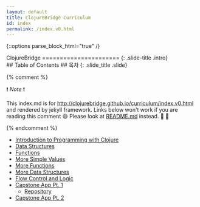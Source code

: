```yaml
---
layout: default
title: ClojureBridge Curriculum
id: index
permalink: /index.v0.html
---
```


{::options parse_block_html="true" /}

<section>
ClojureBridge
======================
{: .slide-title .intro}
</section>

 <section>
## Table of Contents
## 목차
{: .slide_title .slide}

{% comment %}

:exclamation: _Note_ :exclamation:

This index.md is for http://clojurebridge.github.io/curriculum/index.v0.html
and rendered by jekyll framework.
Links below won't work if you are reading this comment :smile:
Please look at [README.md](README.md) instead. :green_heart: :blue_heart:

{% endcomment %}

* [Introduction to Programming with Clojure](outline.v0/intro.html)
* [Data Structures](outline.v0/data_structures.html)
* [Functions](outline.v0/functions.html)
* [More Simple Values](outline.v0/simple_values2.html)
* [More Functions](outline.v0/functions2.html)
* [More Data Structures](outline.v0/data_structures2.html)
* [Flow Control and Logic](outline.v0/flow_control.html)
* [Capstone App Pt. 1](https://github.com/ClojureBridge/drawing/blob/master/curriculum/first-program.md)
    * [Repository](https://github.com/ClojureBridge/drawing/blob/master/README.md)
* [Capstone App Pt. 2](https://github.com/ClojureBridge/drawing/blob/master/curriculum/create-something.md)
</section>
